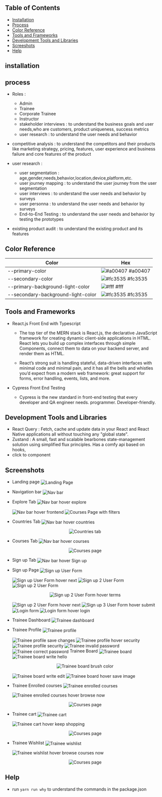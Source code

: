 ## Table of Contents

- [Installation](#installation)
- [Process](#process)
- [Color Reference](#color-reference)
- [Tools and Frameworks](#tools-and-frameworks)
- [Development Tools and Libraries](#development-tools-and-libraries)
- [Screeshots](#screenshots)
- [Help](#help)

## installation

## process

- Roles :

  - Admin
  - Trainee
  - Corporate Trainee
  - Instructor
  - stakeholder interviews : to understand the business goals and user needs,who are customers, product uniqueness, success metrics
  - user research : to understand the user needs and behavior

- competitive analysis : to understand the competitors and their products like marketing strategy, pricing, features, user experience and business failure and core features of the product
- user research :

  - user segmentation : age,gender,needs,behavior,location,device,platform,etc.
  - user journey mapping : to understand the user journey from the user segmentation
  - user interviews : to understand the user needs and behavior by surveys
  - user personna : to understand the user needs and behavior by surveys
  - End-to-End Testing : to understand the user needs and behavior by testing the prototypes

- existing product audit : to understand the existing product and its features

## Color Reference

| Color                              | Hex                                                              |
| ---------------------------------- | ---------------------------------------------------------------- |
| --primary-color                    | ![#a00407](https://via.placeholder.com/10/a00407?text=+) #a00407 |
| --secondary-color                  | ![#fc3535](https://via.placeholder.com/10/fc3535?text=+) #fc3535 |
| --primary-background-light-color   | ![#fff](https://via.placeholder.com/10/fff?text=+) #fff          |
| --secondary-background-light-color | ![#fc3535](https://via.placeholder.com/10/fc3535?text=+) #fc3535 |

## Tools and Frameworks

- React.js Front End with Typescript

  - The top tier of the MERN stack is React.js, the declarative JavaScript framework for creating dynamic client-side applications in HTML. React lets you build up complex interfaces through simple Components, connect them to data on your backend server, and render them as HTML.

  - React’s strong suit is handling stateful, data-driven interfaces with minimal code and minimal pain, and it has all the bells and whistles you’d expect from a modern web framework: great support for forms, error handling, events, lists, and more.

- Cypress Front End Testing
  - Cypress is the new standard in front-end testing that every developer and QA engineer needs. programmer. Developer-friendly.

## Development Tools and Libraries

- React Query : Fetch, cache and update data in your React and React Native applications all without touching any "global state".
- Zustand : A small, fast and scalable bearbones state-management solution using simplified flux principles. Has a comfy api based on hooks,
- click to component

## Screenshots

- Landing page
  <img src="../screenshots/Landing Page.png" alt="Landing Page" align="center" >

- Navigation bar
  <img src="../screenshots/Nav bar.png" alt="Nav bar" align="center" >

- Explore Tab
  <img src="../screenshots/Nav bar hover explore.png" alt="Nav bar hover explore" align="center">

  <img src="../screenshots/Explore Tab hover frontend.png" alt="Nav bar hover frontend" align="center">

  <img src="../screenshots/All courses filters.png" alt="Courses Page with filters" align="center">

- Countries Tab
  <img src="../screenshots/Nav bar hover countries.png" alt="Nav bar hover countries" align="center">

  <p align="center"><img src="../screenshots/Countries Tab.png" alt="Countries tab" align="center"> </p>

- Courses Tab
  <img src="../screenshots/Nav bar hover courses.png" alt="Nav bar hover courses" align="center">

  <p align="center"><img src="../screenshots/All courses page.png" alt="Courses page" align="center"> </p>

- Sign up Tab
  <img src="../screenshots/Nav bar hover sign up.png" alt="Nav bar hover Sign up" align="center">

- Sign up Page
  <img src="../screenshots/sign up 1.png" alt="Sign up User Form" align="center" >

  <img src="../screenshots/sign up 1 filled hover next.png" alt="Sign up User Form hover next" align="center" >

  <img src="../screenshots/sign up 2 filled.png" alt="Sign up 2 User Form" align="center" >

  <img src="../screenshots/sign up 2 filled hover terms.png" alt="Sign up 2 User Form" align="center" >

  <p align="center"><img src="../screenshots/sign up terms.png" alt="Sign up 2 User Form hover terms" align="center" > </p>

  <img src="../screenshots/sign up 2 filled hover next.png" alt="Sign up 2 User Form hover next" align="center" >

  <img src="../screenshots/sign up 3 filled hover submit.png" alt="Sign up 3 User Form hover submit" align="center" >

  <img src="../screenshots/login page.png" alt="Login form" align="center" >

  <img src="../screenshots/login page filled hover login.png" alt="Login form hover login" align="center" >

- Trainee Dashboard
  <img src="../screenshots/Trainee Dashboard.png" alt="Trainee dashboard" align="center" >

- Trainee Profile
  <img src="../screenshots/Trainee profile.png" alt="Trainee profile" align="center" >

    <img src="../screenshots/Trainee profile changes.png" alt="Trainee profile save changes" align="center" >

    <img src="../screenshots/Trainee profile hover security.png" alt="Trainee profile hover security" align="center" >

    <img src="../screenshots/Trainee profile security.png" alt="Trainee profile security" align="center" >

    <img src="../screenshots/Trainee invalid password.png" alt="Trainee invalid password" align="center" >
    
    <img src="../screenshots/Trainee Correct password.png" alt="Trainee correct password" align="center" >
  Trainee Board
    <img src="../screenshots/Trainee board.png" alt="Trainee board" align="center" >

    <img src="../screenshots/Trainee board write hello.png" alt="Trainee board write hello" align="center" >

    <p align="center"><img src="../screenshots/Trainee board brush color.png" alt="Trainee board brush color" align="center" > </p>

    <img src="../screenshots/Trainee board write edit.png" alt="Trainee board write edit" align="center" >

    <img src="../screenshots/Trainee board save image.png" alt="Trainee board hover save image" align="center" >

- Trainee Enrolled courses
  <img src="../screenshots/Trainee enrolled courses.png" alt="Trainee enrolled courses" align="center" >

  <img src="../screenshots/Trainee enrolled courses hover browse now.png" alt="Trainee enrolled courses hover browse now" align="center" >

  <p align="center"><img src="../screenshots/All courses page.png" alt="Courses page" align="center"> </p>

- Trainee cart
  <img src="../screenshots/Trainee cart.png" alt="Trainee cart" align="center" >

  <img src="../screenshots/Trainee cart hover keep shopping.png" alt="Trainee cart hover keep shopping" align="center" >

  <p align="center"><img src="../screenshots/All courses page.png" alt="Courses page" align="center"> </p>

- Trainee Wishlist
  <img src="../screenshots/Trainee wishlist.png" alt="Trainee wishlist" align="center" >

  <img src="../screenshots/Trainee wishlist hover browse courses now.png" alt="Trainee wishlist hover browse courses now" align="center" >

  <p align="center"><img src="../screenshots/All courses page.png" alt="Courses page" align="center"> </p>

## Help

- run `yarn run why` to understand the commands in the package.json
